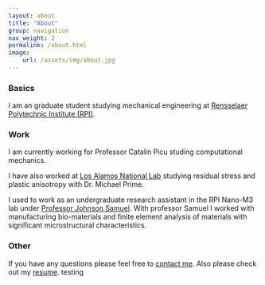 ```yaml
---
layout: about
title: "About"
group: navigation
nav_weight: 2
permalink: /about.html
image:
    url: /assets/img/about.jpg
---
```

### Basics

I am an graduate student studying mechanical engineering at [Rensselaer Polytechnic Institute (RPI)](http://www.rpi.edu).

### Work

I am currently working for Professor Catalin Picu studing computational mechanics.

I have also worked at [Los Alamos National Lab](www.lanl.gov) studying residual stress and plastic anisotropy with Dr. Michael Prime.

I used to work as an undergraduate research assistant in the RPI Nano-M3 lab under [Professor Johnson Samuel](http://www.johnsonsamuel.com). With professor Samuel I worked with manufacturing bio-materials and finite element analysis of materials with significant microstructural characteristics.

### Other
If you have any questions please feel free to [contact me](contact.html). Also please check out my [resume](resume.html).
testing
